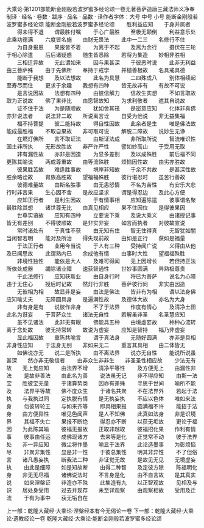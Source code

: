 大乘论·第1201部能断金刚般若波罗蜜多经论颂一卷无著菩萨造唐三藏法师义净奉制译
· 经名 · 卷数 · 跋序
· 品名 · 品数 · 译作者字体：大号 中号 小号
能断金刚般若波罗蜜多经论颂
能断金刚般若波罗蜜多经论颂
　　胜利益应知　　于身并属者
　　得未得不退　　谓最胜付嘱
　　于心广最胜　　至极无颠倒
　　利益意乐处　　此乘功德满
　　六度皆名施　　由财无畏法
　　此中一二三　　名修行不住
　　为自身报恩　　果报皆不着
　　为离于不起　　及离为余行
　　摄伏在三轮　　于相心除遣
　　后后诸疑惑　　随生皆悉除
　　若将为集造　　妙相非胜相
　　三相迁异故　　无此谓如来
　　因与果甚深　　于彼恶时说
　　此非无利益　　由三菩萨殊
　　由于先佛所　　奉持于戒学
　　并植善根故　　名具戒具德
　　能断于我想　　及以法想故
　　此名为具慧　　二四殊成八
　　别体相续起　　至寿尽而住
　　更求于余趣　　我想有四种
　　皆无故非有　　有故不可说
　　是言说因故　　法想有四种
　　由彼信解力　　信故生实想
　　不如言取故　　取为正说故
　　佛了果非比　　由愿智故知
　　为求利敬者　　遮其自说故
　　证不住于法　　为是随顺故
　　犹如舍其筏　　是密意应知
　　化体非真佛　　亦非说法者
　　说法非二取　　所说离言诠
　　自受为他说　　非无益集福
　　福不持菩提　　彼二能持故
　　得自性因故　　此余者是生
　　唯是佛法故　　能成最胜福
　　不取自果故　　非可取可说
　　解脱二障故　　说妙生无诤
　　在燃灯佛所　　言不取证法
　　由斯证法成　　非所取所说
　　智流唯识性　　国土非所执
　　无形故胜故　　非严许严性
　　譬如妙高山　　于受用无取
　　非有漏性故　　亦非是因造
　　为显多差别　　及以成殊胜
　　前后福不同　　更陈其喻说
　　两成尊重故　　由等流殊胜
　　烦恼因性故　　由劣亦胜故
　　彼果胜苦故　　难逢胜事故
　　境岸非知故　　于余不共故
　　是甚深性故　　胜余略诠故
　　胄族高胜故　　望福福殊胜
　　彼行堪忍时　　虽苦行善故
　　彼德难量故　　由斯名胜事
　　由无恚怒情　　不名为苦性
　　有安乐大悲　　行时非苦果
　　生心因不舍　　是故应坚求
　　谓是得忍边　　及此心方便
　　应知正行者　　是利生因故
　　于有情事相　　应知遍除遣
　　彼事谓名聚　　最胜除其想
　　诸世尊无比　　由真见相应
　　果不住因位　　是得彼果因
　　世尊实语故　　应知有四种
　　立要说下乘　　及说大乘义
　　由诸授记事　　皆无有差别
　　不得彼顺故　　是非实非妄
　　如言而执者　　对彼故宣说
　　常时诸处有　　于真性不获
　　由无知有住　　智无住得真
　　无智犹如闇　　当闲智若明
　　能对及所治　　得失现前故
　　由如是正行　　获如是福量
　　于法正行者　　业用今当说
　　于人有三种　　受持闻广说
　　义得由从他　　及已闻思故
　　此谓熟内已　　余成他有情
　　由事时大性　　望福福殊胜
　　非境性独性　　能依是大人
　　及难可得闻　　无上因增长
　　若但持正法　　所依处成器
　　蠲除诸业障　　速获智通性
　　世妙事圆满　　异熟极尊贵
　　于此法修行　　应知获斯业
　　由自身行时　　将已为菩萨
　　说名为心障　　违于无住心
　　授后时记故　　然灯行非胜
　　菩萨彼行同　　非实由因造
　　无彼相为相　　故显非是妄
　　由法是佛法　　皆非有为相
　　谓以法身佛　　应知喻丈夫
　　无障圆具身　　是遍满性故
　　及德体大故　　亦名为大身
　　非有身是有　　说彼作非身
　　不了于法界　　作度有情心
　　及清净土田　　此名为诳妄
　　于菩萨众生　　诸法无自性
　　若解虽非圣　　名圣慧应知
　　虽不见诸法　　此非无有眼
　　佛能具五种　　由境虚妄故
　　种种心流转　　离于念处故
　　彼无持常转　　故说为虚妄
　　应知是智持　　福乃非虚妄
　　显此福因故　　重陈共喻言
　　谓于真法身　　无随好圆满
　　亦非是具相　　非身性应知
　　于法身无别　　非如来无二
　　重言其具相　　由二体皆无
　　如佛说亦无　　说二是所执
　　由不离法界　　说亦无自性
　　能说所说虽甚深　　然亦非无敬信者
　　由非众生非非生　　非圣圣性相应故
　　少法无有故　　无上觉应知
　　由法界不增　　清净平等性
　　及方便无上　　由漏性非法
　　是故非善法　　由此名为善
　　说法虽无记　　非不得应知
　　由斯一法宝　　胜彼宝无量
　　于诸算势类　　因亦有差殊
　　寻思于世间　　喻所不能及
　　法界平等故　　佛不度众生
　　于诸名共聚　　不在法界外
　　若起于法执　　与我执过同
　　定执脱有情　　是无执妄执
　　不应以色体　　唯如来法身
　　勿彼转轮王　　与如来齐等
　　即具相果报　　圆满福不许
　　能招于法身　　由方便异性
　　唯见色闻声　　是人不知佛
　　此真如法身　　非是识境界
　　其福不失亡　　果报不断绝
　　得忍亦不断　　以获无垢故
　　更论于福因　　为此陈其喻
　　彼福无报故　　正取非越取
　　彼福招化果　　作利有情事
　　彼事由任运　　成佛现诸方
　　去来等是化　　正觉常不动
　　彼于法界处　　非一异应知
　　微尘将作墨　　喻显于法界
　　此论造墨事　　为彰烦恼尽
　　非聚非集性　　显是非一性
　　于彼总集性　　明其非异性
　　不了但俗言　　诸凡愚妄执
　　断我法二种　　非证觉无故
　　是故见无见　　无境虚妄执
　　由此是细障　　如是知故断
　　由得二种智　　及定彼方除
　　陈福明化身　　非无无尽福
　　诸佛说法时　　不言身是化
　　由不自言故　　是其真实说
　　如来涅槃证　　非造亦不殊
　　此集造有九　　以正智观故
　　见相及与识　　居处身受用
　　过去并现存　　未至详观察
　　由观察相故　　受用及迁流
　　于有为事中　　获无垢自在

上一部：乾隆大藏经·大乘论·涅槃经本有今无偈论一卷
下一部：乾隆大藏经·大乘论·遗教经论一卷
乾隆大藏经·大乘论·能断金刚般若波罗蜜多经论颂